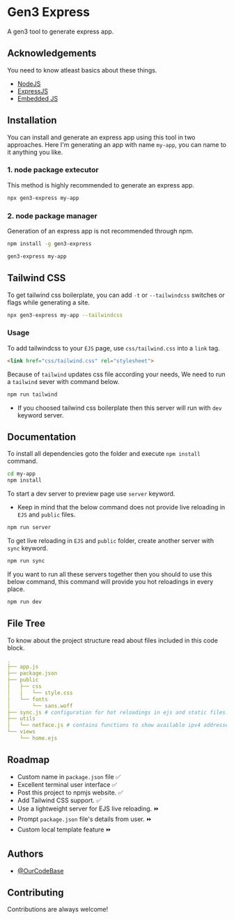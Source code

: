 # Gen3 Express
A gen3 tool to generate express app.

## Acknowledgements
You need to know atleast basics about these things.
 - [NodeJS](https://nodejs.org/docs/latest/api/)
 - [ExpressJS](https://expressjs.com/en/5x/api.html)
 - [Embedded JS](https://ejs.co/)
 
## Installation
You can install and generate an express app using this tool in two approaches. Here I'm generating an app with name `my-app`, you can name to it anything you like.

### 1. node package extecutor
This method is highly recommended to generate an express app.
```bash
npx gen3-express my-app
```

### 2. node package manager
Generation of an express app is not recommended through npm.
```bash
npm install -g gen3-express
```
```bash
gen3-express my-app
```

## Tailwind CSS
To get tailwind css boilerplate, you can add `-t` or `--tailwindcss` switches or flags while generating a site.
```bash
npx gen3-express my-app --tailwindcss
```

### Usage
To add tailwindcss to your `EJS` page, use `css/tailwind.css` into a `link` tag.
```html
<link href="css/tailwind.css" rel="stylesheet">
```
Because of `tailwind` updates css file according your needs, We need to run a `tailwind` sever with command below.
```bash
npm run tailwind
```
- If you choosed tailwind css boilerplate then this server will run with `dev` keyword server.

## Documentation
To install all dependencies goto the folder and execute `npm install` command.
```bash
cd my-app
npm install
```
To start a dev server to preview page use `server` keyword.
- Keep in mind that the below command does not provide live reloading in `EJS` and `public` files.

```bash
npm run server
```
To get live reloading in `EJS` and `public` folder, create another server with `sync` keyword.
```bash
npm run sync
```
If you want to run all these servers together then you should to use this below command, this command will provide you hot reloadings in every place.
```bash
npm run dev
```

## File Tree
To know about the project structure read about files included in this code block.

```yml
.
├── app.js
├── package.json
├── public
│   ├── css
│   │   └── style.css
│   └── fonts
│       └── sans.woff
├── sync.js # configuration for hot reloadings in ejs and static files.
├── utils
│   └── netface.js # contains functions to show available ipv4 addresses.
└── views
    └── home.ejs
```

## Roadmap

- Custom name in `package.json` file ✅
- Excellent terminal user interface ✅
- Post this project to npmjs website. ✅
- Add Tailwind CSS support. ✅
- Use a lightweight server for EJS live reloading. ⏩
- Prompt `package.json` file's details from user. ⏩ 
- Custom local template feature ⏩

## Authors
- [@OurCodeBase](https://www.github.com/OurCodeBase)

## Contributing
Contributions are always welcome!
